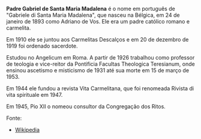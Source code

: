 **Padre Gabriel de Santa Maria Madalena** é o nome em português de "Gabriele di Santa Maria Madalena", que nasceu na Bélgica, em 24 de janeiro de 1893 como Adriano de Vos. Ele era um padre católico romano e carmelita. 

Em 1910 ele se juntou aos Carmelitas Descalços e em 20 de dezembro de 1919 foi  ordenado sacerdote.

Estudou no Angelicum em Roma. A partir de 1926 trabalhou como professor de teologia e vice-reitor da Pontificia Facultas Theologica Teresianum, onde ensinou ascetismo e misticismo de 1931 até sua morte em 15 de março de 1953.

Em 1944 ele fundou a revista Vita Carmelitana, que foi renomeada Rivista di vita spirituale em 1947.

Em 1945, Pio XII o nomeou consultor da Congregação dos Ritos.

Fonte:
- [Wikipedia](https://de.wikipedia.org/wiki/Gabriele_di_Santa_Maria_Magdalena)